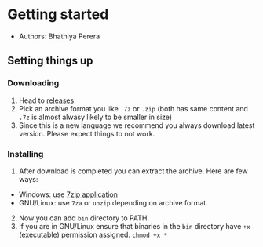 # Getting started

- Authors: Bhathiya Perera

## Setting things up
### Downloading

1. Head to [releases](https://github.com/YakshaLang/Yaksha/releases)
2. Pick an archive format you like `.7z` or `.zip` (both has same content and `.7z` is almost alwasy likely to be smaller in size)
3. Since this is a new language we recommend you always download latest version. Please expect things to not work.

### Installing

1. After download is completed you can extract the archive. Here are few ways:
  - Windows: use [7zip application](https://www.7-zip.org/)
  - GNU/Linux: use `7za` or `unzip` depending on archive format.
2. Now you can add `bin` directory to PATH.
3. If you are in GNU/Linux ensure that binaries in the `bin` directory have `+x` (executable) permission assigned. `chmod +x *`
